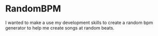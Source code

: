 # RandomBPM
I wanted to make a use my development skills to create a random bpm generator to help me create songs at random beats.
